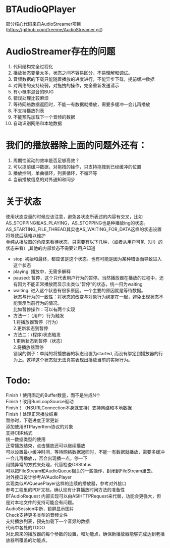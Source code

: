 BTAudioQPlayer
=====
部分核心代码来自AudioStreamer项目(https://github.com/freeme/AudioStreamer.git)

AudioStreamer存在的问题 
=====
1. 代码结构完全过程化
2. 播放状态变量太多，状态之间不容易区分，不易理解和调试。
3. 音频数据的下载只能随着播放的进度进行，不能异步下载，提前缓冲数据
4. 对网络的支持较弱，对拖拽的操作，完全重新发送请示
5. 有小概率混音的BUG
6. 错误处理比较麻烦
7. 等待网络数据返回时，不能一有数据就播放，需要多缓冲一会儿再播放
8. 不支持播放列表
9. 不能预先加载下一个音频的数据
10. 自动识别网络和本地数据

我们的播放器除上面的问题外还有：
=====
1. 周期性驱动的效率是否足够高效？
2. 可以提前缓冲数据，对拖拽的操作，只支持拖拽到已经缓冲的位置
3. 播放控制，单曲循环，列表循环，不循环等
4. 当前播放信息的对外通知和同步

关于状态
=====
使用状态变量的时候应该注意，避免各状态所表述的内容有交叉，比如AS_STOPPING和AS_PLAYING，AS_STOPPING也是种播放ing的状态。AS_STARTING_FILE_THREAD其实也AS_WAITING_FOR_DATA这样的状态设置将导致后续难以维护  
单纯从播放器的角度来看待状态，只需要有以下几种，（或者从用户可见（UI）的状态来看）,其他的内部状态不需要让用户知道  
* stop: 初始和最终，都应该是这个状态。也有可能是因为某种错误而导致进入这个状态  
* playing: 播放中，无需多解释  
* paused: 暂停，这个只代表用户行为的暂停。当然播放器在播放的过程中，还有因为不能正常播放而显示出类似“暂停”的状态，统一归为waiting  
* waiting: 进入这个状态有很多原因。一个主要的原因就是等待数据。  
状态与行为的一致性：将状态的改变与对象行为绑定在一起，避免出现状态不能表示当前行为的情况。  
比如暂停操作：可以有两个实现  
* 方法一：（用户）行为触发  
  1.将播放器暂停（行为）  
  2.更新状态到暂停  
* 方法二：(程序)状态触发  
  1.更新状态到暂停（状态）  
  2.将播放器暂停  
错误的例子：单纯的将播放器的状态设置为started, 而没有绑定到播放器的行为上。这样这个状态就无法真实表现出播放当前的实际行为。  


Todo:
=====
Finish！使用固定的Buffer数量，而不是生成N个  
Finish！改用RunLoopSource驱动  
Finish！（NSURLConnection本身就支持）支持网络和本地数据  
Finish！处理正常播放结束  
暂停时，下载进度正常更新  
添加使用BTPlayerItem协议的对象  
支持CBR格式  
统一数据类型的使用  
正常播放结束，点击播放还可以继续播放  
可以设置最小缓冲时间，等待网络数据返回时，不能一有数据就播放，需要多缓冲一会儿再播放，，否会出现播一点，停一下  
用抛异常的方式来处理，代替检查OSStatus  
可以把FileStream和AudioQueue相关的一些操作，封闭到FileStream里去。  
对外接口设计参考AVAudioPlayer  
实现类似AVQueuePlayer这样的连续的播放器，参考对外接口  
参考工程里的PDF文档，确认现有计算播放时间方法的准备性  
BTAudioRequest 内部实现可以由ASIHTTPRequest来代替，功能会更强大，但是对本地文件的支持可能会有问题。  
AudioSession中断，锁屏显示图片  
Check支持更多类型的音频文件   
支持播放列表，预先加载下一个音频的数据  
代码中各处的TODO  
对比原来的播放器的每个参数的设置，和功能点，确保新播放器能够完成达到老播放器所覆盖的功能点。    

